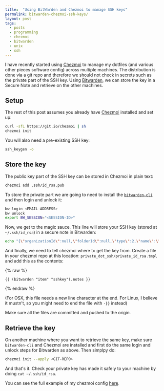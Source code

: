 ```yaml
---
title:  "Using BitWarden and Chezmoi to manage SSH keys"
permalink: bitwarden-chezmoi-ssh-keys/
layout: post
tags: 
  - posts
  - programming
  - chezmoi
  - bitwarden
  - unix
  - ssh
---
```


I have recently started using [Chezmoi](https://www.chezmoi.io/) to manage my dotfiles (and various other pieces software config) across multiple machines. The distribution is done via a git repo and therefore we should not check in secrets such as the private part of the SSH key. Using [Bitwarden](https://bitwarden.com/), we can store the key in a Secure Note and retrieve on the other machines.

## Setup

The rest of this post assumes you already have [Chezmoi](https://www.chezmoi.io/) installed and set up:

```bash
curl -sfL https://git.io/chezmoi | sh
chezmoi init
```

You will also need a pre-existing SSH key:

```bash
ssh_keygen -o
```

## Store the key

The public key part of the SSH key can be stored in Chezmoi in plain text:

```bash
chezmoi add .ssh/id_rsa.pub
```

To store the private part we are going to need to install the [`bitwarden-cli`](https://github.com/bitwarden/cli) and then login and unlock it:

```bash
bw login <EMAIL-ADDRESS>
bw unlock
export BW_SESSION="<SESSION-ID>"
```

Now, we get to the magic sauce. This line will store your SSH key (stored at `~/.ssh/id_rsa`) in a secure note in Bitwarden:

```bash
echo "{\"organizationId\":null,\"folderId\":null,\"type\":2,\"name\":\"sshkey\",\"notes\":\"$(sed -e ':a' -e 'N' -e '$!ba' -e 's/\n/\\\\n/g' ~/.ssh/id_rsa)\",\"favorite\":false,\"fields\":[],\"login\":null,\"secureNote\":{\"type\":0},\"card\":null,\"identity\":null}" | bw encode | bw create item
```

And finally, we need to tell chezmoi where to get the key from. Create a file in your chezmoi repo at this location: `private_dot_ssh/private_id_rsa.tmpl` and add this as the contents:

{% raw %}
```
{{ (bitwarden "item" "sshkey").notes }}
```
{% endraw %}

(For OSX, this file needs a new line character at the end. For Linux, I believe it mustn't, so you might need to end the file with `-}}` instead)

Make sure all the files are committed and pushed to the origin.

## Retrieve the key

On another machine where you want to retrieve the same key, make sure `bitwarden-cli` and Chezmoi are installed and first do the same login and unlock steps for Bitwarden as above. Then simplpy do:

```bash
chezmoi init --apply <GIT-REPO>
```

And that's it. Check your private key has made it safely to your machine by doing `cat ~/.ssh/id_rsa`.

You can see the full example of my chezmoi config [here](https://github.com/jmc265/dotfiles).